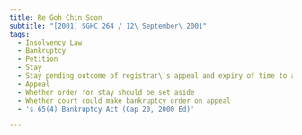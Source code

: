 ```yaml
---
title: Re Goh Chin Soon
subtitle: "[2001] SGHC 264 / 12\_September\_2001"
tags:
  - Insolvency Law
  - Bankruptcy
  - Petition
  - Stay
  - Stay pending outcome of registrar\'s appeal and expiry of time to appeal
  - Appeal
  - Whether order for stay should be set aside
  - Whether court could make bankruptcy order on appeal
  - 's 65(4) Bankruptcy Act (Cap 20, 2000 Ed)'

---
```


